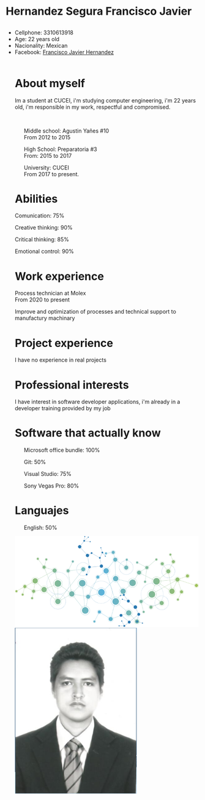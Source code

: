 <html>
<body>
  <div id="main">
    <div id="header">
      <div id="logo">
        <div id="logo_text">
          <h1>Hernandez Segura Francisco Javier</h1>
          <h2></h2>
        </div>
      </div>
    </div>
    <div id="site_content">
      <div class="sidebar">
        <ul class="options-list">
          <li class="options-item">Cellphone: 3310613918</li>
          <li class="options-item">Age: 22 years old</li>
          <li class="options-item">Nacionality: Mexican</li>
          <li class="options-item">Facebook: <a href="https://www.facebook.com/francisco.h.segura">Francisco Javier Hernandez</a></li>
      <div id="content" class="center">
      <br><h1>About myself</h1>
      <p>
        Im a student at CUCEI, i'm studying computer engineering, i'm 22 years old, i'm responsible in my work, respectful and compromised.
      </p><br>
      <div class="oprion-list">
        <ul class="option-item">
          <p>
            Middle school: Agustin Yañes #10<br>
            From 2012 to 2015
          </p>
        </ul>
        <ul class="option-item">
          <p>
            High School: Preparatoria #3<br>
            From: 2015 to 2017
        </P>
        </ul>
        <ul class="options-item">
          <p>
            University: CUCEI<br>
            From 2017 to present.
          </p>    
        </ul>
      </div>
      <div>
        <h1>
          Abilities
        </h1>
        <div>
          <p>Comunication: 75%</p>
          <p>Creative thinking: 90%</p>
          <p>Critical thinking: 85%</p>
          <p>Emotional control: 90%</p>
        </div>
      </div>
      <div>
        <h1>Work experience</h1>
        <p>Process technician at Molex<br> From 2020 to present</p>
        <p>Improve and optimization of processes and technical support to manufactury machinary</p>
      </div>
      <div>
        <h1>Project experience</h1>
        <p>I have no experience in real projects</p>
      </div>
      <div>
        <h1>Professional interests</h1>
        <p>I have interest in software developer applications, i'm already in a developer training provided by my job </p>
      </div>
      <div>
        <h1>Software that actually know</h1>
        <div class="option-list">
          <ul class="option-item">
            <p>Microsoft office bundle: 100%</p>
          </ul>
          <ul class="option-item">
            <p>Git: 50%</p>
          </ul>
          <ul class="option-item">
            <p>Visual Studio: 75%</p>
          </ul>
          <ul class="option-item">
            <p>Sony Vegas Pro: 80%</p>
          </ul>
        </div>
      </div>
      <div>
        <h1>Languajes</h1>
        <div class="option-list">
          <ul class="option-item">
            <p>English: 50%</p>
          </ul>
        </div>
      </div>
      <img src="networks.png" alt="Networks">
      <img src="foto.png" alt="Foto">     
    </div>
</body>
</html>
